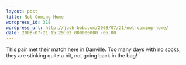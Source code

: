 ```yaml
---
layout: post
title: Not Coming Home
wordpress_id: 318
wordpress_url: http://josh-bob.com/2008/07/21/not-coming-home/
date: 2008-07-21 15:29:02.000000000 -05:00
---
```

<!--Mime Type of File is image/jpeg --><div class="postie-image-div"><a href="http://josh-bob.com/wp-photos/20080721-162901-1.jpg"><img src="http://josh-bob.com/wp-photos/thumb.20080721-162901-1.jpg" alt="" style="3px;" class="postie-image" /></a></div> This pair met their match here in Danville. Too many days with no socks, they are stinking quite a bit, not going back in the bag!

